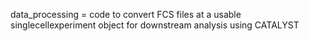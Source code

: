 data_processing = code to convert FCS files at a usable singlecellexperiment object for downstream analysis using CATALYST
